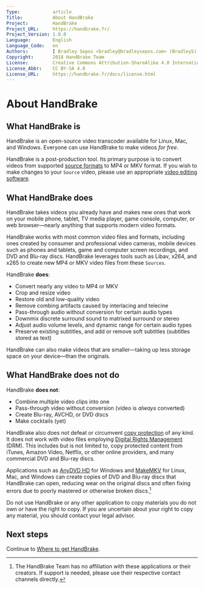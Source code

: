 ```yaml
---
Type:            article
Title:           About HandBrake
Project:         HandBrake
Project_URL:     https://handbrake.fr/
Project_Version: 1.0.0
Language:        English
Language_Code:   en
Authors:         [ Bradley Sepos <bradley@bradleysepos.com> (BradleyS) ]
Copyright:       2018 HandBrake Team
License:         Creative Commons Attribution-ShareAlike 4.0 International
License_Abbr:    CC BY-SA 4.0
License_URL:     https://handbrake.fr/docs/license.html
---
```


About HandBrake
===============

## What HandBrake is

HandBrake is an open-source video transcoder available for Linux, Mac, and Windows. Everyone can use HandBrake to make videos *for free*.

HandBrake is a post-production tool. Its primary purpose is to convert videos from supported [source formats](../technical/source-formats.html) to MP4 or MKV format. If you wish to make changes to your `Source` video, please use an appropriate [video editing software](https://en.wikipedia.org/wiki/List_of_video_editing_software).


## What HandBrake does

HandBrake takes videos you already have and makes new ones that work on your mobile phone, tablet, TV media player, game console, computer, or web browser—nearly anything that supports modern video formats.

HandBrake works with most common video files and formats, including ones created by consumer and professional video cameras, mobile devices such as phones and tablets, game and computer screen recordings, and DVD and Blu-ray discs. HandBrake leverages tools such as Libav, x264, and x265 to create new MP4 or MKV video files from these `Sources`.

HandBrake **does**:

- Convert nearly any video to MP4 or MKV
- Crop and resize video
- Restore old and low-quality video
- Remove combing artifacts caused by interlacing and telecine
- Pass-through audio without conversion for certain audio types
- Downmix discrete surround sound to matrixed surround or stereo
- Adjust audio volume levels, and dynamic range for certain audio types
- Preserve existing subtitles, and add or remove soft subtitles (subtitles stored as text)

HandBrake can also make videos that are smaller—taking up less storage space on your device—than the originals.


## What HandBrake does not do

HandBrake **does not**:

- Combine multiple video clips into one
- Pass-through video without conversion (video is *always* converted)
- Create Blu-ray, AVCHD, or DVD discs
- Make cocktails (yet)

HandBrake also does not defeat or circumvent [copy protection](https://en.wikipedia.org/wiki/Copy_protection) of any kind. It does not work with video files employing [Digital Rights Management](https://en.wikipedia.org/wiki/Digital_rights_management) (DRM). This includes but is not limited to, copy protected content from iTunes, Amazon Video, Netflix, or other online providers, and many commercial DVD and Blu-ray discs.

Applications such as [AnyDVD HD](https://en.wikipedia.org/wiki/AnyDVD) for Windows and [MakeMKV](https://www.google.com/search?q=makemkv&ie=utf-8&oe=utf-8) for Linux, Mac, and Windows can create copies of DVD and Blu-ray discs that HandBrake can open, reducing wear on the original discs and often fixing errors due to poorly mastered or otherwise broken discs.[^third-party-apps]

Do not use HandBrake or any other application to copy materials you do not own or have the right to copy. If you are uncertain about your right to copy any material, you should contact your legal advisor.

<!-- .continue -->

## Next steps

Continue to [Where to get HandBrake](../get-handbrake/where-to-get-handbrake.html).

<!-- /.continue -->

[^third-party-apps]: The HandBrake Team has no affiliation with these applications or their creators. If support is needed, please use their respective contact channels directly.
